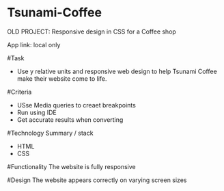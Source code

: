 # Tsunami-Coffee
OLD PROJECT: Responsive design in CSS for a Coffee shop

App link: local only

#Task
+ Use y relative units and responsive web design to help Tsunami Coffee make their website come to life.

#Criteria
+ USse Media queries to creaet breakpoints
+ Run using IDE
+ Get accurate results when converting

#Technology Summary / stack
+ HTML 
+ CSS

#Functionality
The website is fully responsive 

#Design
The website appears correctly on varying screen sizes
